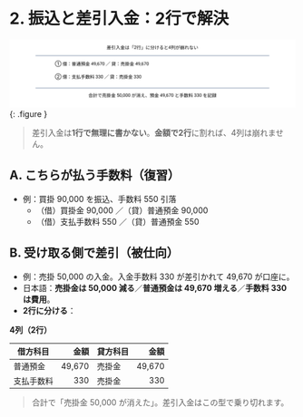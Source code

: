 # 2. 振込と差引入金：2行で解決

![差引入金の4列の書き方](../assets/img/ch05/net_receipt.svg){: .figure }

> 差引入金は<strong>1行で無理に書かない</strong>。<strong>金額で2行</strong>に割れば、4列は崩れません。

## A. こちらが払う手数料（復習）

- 例：買掛 90,000 を振込、手数料 550 引落
  - （借）買掛金 90,000 ／（貸）普通預金 90,000
  - （借）支払手数料 550 ／（貸）普通預金 550

## B. 受け取る側で差引（被仕向）

- 例：売掛 50,000 の入金。入金手数料 330 が差引かれて 49,670 が口座に。
- 日本語：**売掛金は 50,000 減る**／**普通預金は 49,670 増える**／**手数料 330 は費用**。
- **2行に分ける**：

**4列（2行）**

| 借方科目   |   金額 | 貸方科目 |   金額 |
| ---------- | -----: | -------- | -----: |
| 普通預金   | 49,670 | 売掛金   | 49,670 |
| 支払手数料 |    330 | 売掛金   |    330 |

> 合計で「売掛金 50,000 が消えた」。差引入金はこの型で乗り切れます。

